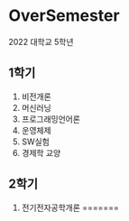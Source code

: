 # OverSemester
2022 대학교 5학년

## 1학기

1. 비전개론
2. 머신러닝
3. 프로그래밍언어론
4. 운영체제
5. SW실험
6. 경제학 교양

## 2학기

1. 전기전자공학개론
=======
